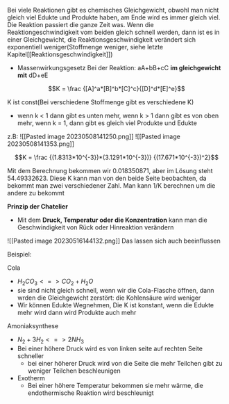 Bei viele Reaktionen gibt es chemisches Gleichgewicht, obwohl man nicht gleich viel Edukte und Produkte haben, am Ende wird es immer gleich viel. Die Reaktion passiert die ganze Zeit was. Wenn die Reaktiongeschwindigkeit vom beiden gleich schnell werden, dann ist es in einer Gleichgewicht, die Reaktionsgeschwindigkeit verändert sich exponentiell weniger(Stoffmenge weniger, siehe letzte Kapitel[[Reaktionsgeschwindigkeit]])

- Massenwirkungsgesetz
Bei der Reaktion: aA+bB+cC **im gleichgewicht mit** dD+eE

$$K = \frac {[A]^a*[B]^b*[C]^c}{[D]^d*[E]^e}$$

K ist const(Bei verschiedene Stoffmenge gibt es verschiedene K)
- wenn k < 1 dann gibt es unten mehr, wenn k > 1 dann gibt es von oben mehr, wenn k = 1, dann gibt es gleich viel Produkte und Edukte

z.B: 
![[Pasted image 20230508141250.png]]
![[Pasted image 20230508141353.png]]

$$K = \frac {(1.8313*10^{-3})*(3.1291*10^{-3})} {(17.671*10^{-3})^2}$$

Mit dem Berechnung bekommen wir 0.018350871, aber im Lösung steht 54.49332623. Diese K kann man von den beide Seite beobachten, da bekommt man zwei verschiedener Zahl. Man kann 1/K berechnen um die andere zu bekommt


**Prinzip der Chatelier**
- Mit dem **Druck, Temperatur oder die Konzentration** kann man die Geschwindigkeit von Rück oder Hinreaktion verändern

![[Pasted image 20230516144132.png]]
Das lassen sich auch beeinflussen


Beispiel: 

Cola
- $H_2CO_3 <=> CO_2 + H_2O$
- sie sind nicht gleich schnell, wenn wir die Cola-Flasche öffnen, dann wrden die Gleichgewicht zerstört: die Kohlensäure wird weniger
- Wir können Edukte Wegnehmen, Die K ist konstant, wenn die Edukte mehr wird dann wird Produkte auch mehr

Amoniaksynthese
 - $N_2 + 3H_2 <=> 2NH_3$
 - Bei einer höhere Druck wird es von linken seite auf rechten Seite schneller
	 - bei einer höherer Druck wird von die Seite die mehr Teilchen gibt zu weniger Teilchen beschleunigen
 - Exotherm
	- Bei einer höhere Temperatur bekommen sie mehr wärme, die endothermische Reaktion wird beschleunigt